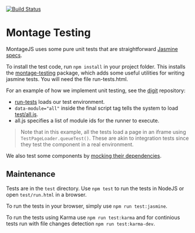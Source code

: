 [![Build Status](https://travis-ci.org/montagejs/montage-testing.svg?branch=master)](http://travis-ci.org/montagejs/montage-testing)

Montage Testing
===============================

MontageJS uses some pure unit tests that are straightforward [Jasmine specs][1].

 To install the test code, run `npm install` in your project folder. This installs the [montage-testing][2] package, which adds some useful utilities for writing jasmine tests. You will need the file run-tests.html.

 For an example of how we implement unit testing, see the [digit][3] repository:

 * [run-tests][4] loads our test environment.
 * `data-module="all"` inside the final script tag tells the system to load [test/all.js][5].
 * all.js specifies a list of module ids for the runner to execute.

 >Note that in this example, all the tests load a page in an iframe using
 `TestPageLoader.queueTest()`. These are akin to integration tests since they test the component in a real environment.

 We also test some components by [mocking their dependencies][6].

 [1]: https://github.com/montagejs/montage/blob/master/test/all.js "Jasmine specs"
 [2]: https://github.com/montagejs/montage-testing "montage-testing"
 [3]: https://github.com/montagejs/digit "digit"
 [4]: https://github.com/montagejs/digit/blob/master/test/run.html "run-tests"
 [5]: https://github.com/montagejs/digit/tree/master/test "test/all.js"
 [6]: https://github.com/montagejs/montage/blob/master/test/spec/base/abstract-button-spec.js "mocking their dependencies"

## Maintenance

Tests are in the `test` directory. Use `npm test` to run the tests in
NodeJS or open `test/run.html` in a browser. 

To run the tests in your browser, simply use `npm run test:jasmine`.

To run the tests using Karma use `npm run test:karma` and for continious tests run with file changes detection `npm run test:karma-dev`.